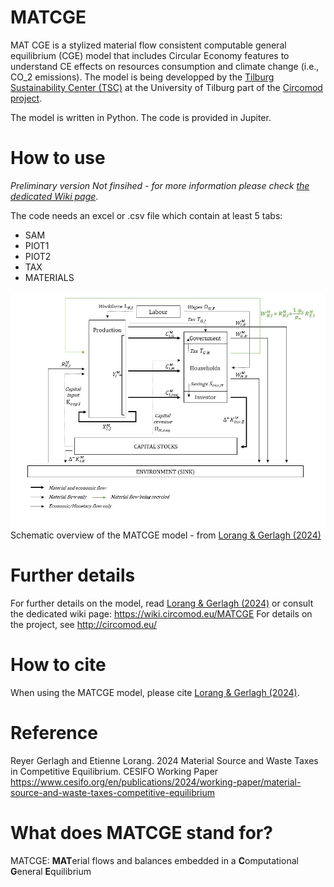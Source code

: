 # MATCGE
MAT CGE is a stylized material flow consistent computable general equilibrium (CGE) model that includes Circular Economy features to understand CE effects on resources consumption and climate change (i.e., CO_2 emissions). The model is being developped by the <a href="https://www.tilburguniversity.edu/research/institutes-and-research-groups/tsc/about">Tilburg Sustainability Center (TSC)</a>  at the University of Tilburg part of the <a href="https://circomod.eu/">Circomod project</a>.


The model is written in Python. The code is provided in Jupiter. 

# How to use
*Preliminary version Not finsihed - for more information please check <a href="https://wiki.circomod.eu/MATCGE">the dedicated Wiki page</a>*.

The code needs an excel or .csv file which contain at least 5 tabs:
- SAM
- PIOT1
- PIOT2
- TAX
- MATERIALS

![Alt text here](https://github.com/Julie-PM/MATCGE/blob/main/MATCGE_graph.jpg)
Schematic overview of the MATCGE model - from <a href="https://www.cesifo.org/en/publications/2024/working-paper/material-source-and-waste-taxes-competitive-equilibrium">Lorang & Gerlagh (2024)</a>

# Further details
For further details on the model, read <a href="https://www.cesifo.org/en/publications/2024/working-paper/material-source-and-waste-taxes-competitive-equilibrium">Lorang & Gerlagh (2024)</a> or consult the dedicated wiki page: https://wiki.circomod.eu/MATCGE
For details on the project, see http://circomod.eu/

# How to cite
When using the MATCGE model, please cite <a href="https://www.cesifo.org/en/publications/2024/working-paper/material-source-and-waste-taxes-competitive-equilibrium">Lorang & Gerlagh (2024)</a>.

# Reference
Reyer Gerlagh and Etienne Lorang. 2024 Material Source and Waste Taxes in Competitive Equilibrium.
CESIFO Working Paper https://www.cesifo.org/en/publications/2024/working-paper/material-source-and-waste-taxes-competitive-equilibrium 
# What does MATCGE stand for?
MATCGE: **MAT**erial flows and balances embedded in a **C**omputational **G**eneral **E**quilibrium
